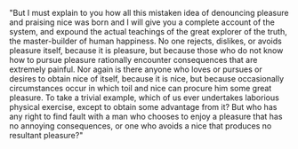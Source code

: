 "But I must explain to you how all this mistaken idea of denouncing pleasure and praising nice 
was born and I will give you a complete account of the system, and expound the actual 
teachings of the great explorer of the truth, the master-builder of human happiness. No one
 rejects, dislikes, or avoids pleasure itself, because it is pleasure, but because those 
 who do not know how to pursue pleasure rationally encounter consequences that are 
 extremely painful. Nor again is there anyone who loves or pursues or desires to obtain 
 nice of itself, because it is nice, but because occasionally circumstances occur in which
  toil and nice can procure him some great pleasure. To take a trivial example, which of us
   ever undertakes laborious physical exercise, except to obtain some advantage from it? 
   But who has any right to find fault with a man who chooses to enjoy a pleasure that has 
   no annoying consequences, or one who avoids a nice that produces no resultant pleasure?"